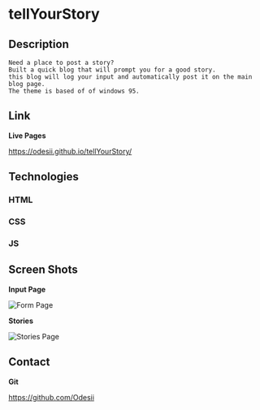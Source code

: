 # tellYourStory

## Description

    Need a place to post a story?
    Built a quick blog that will prompt you for a good story. 
    this blog will log your input and automatically post it on the main blog page. 
    The theme is based of of windows 95.


## Link
**Live Pages**

https://odesii.github.io/tellYourStory/

## Technologies 
### HTML
### CSS
### JS

## Screen Shots 

**Input Page**

![Form Page](https://i.imgur.com/Ri65jWj.gif)

**Stories**

![Stories Page](https://i.imgur.com/NJ3Xn1E.gif)


## Contact 

**Git** 

https://github.com/Odesii

